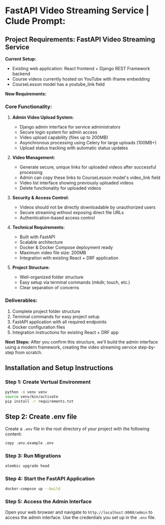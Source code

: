 # FastAPI Video Streaming Service | Clude Prompt:

## Project Requirements: FastAPI Video Streaming Service

**Current Setup:**
- Existing web application: React frontend + Django REST Framework backend
- Course videos currently hosted on YouTube with iframe embedding
- CourseLesson model has a youtube_link field

**New Requirements:**

### Core Functionality:
1. **Admin Video Upload System:**
   - Django admin interface for service administrators
   - Secure login system for admin access
   - Video upload capability (files up to 200MB)
   - Asynchronous processing using Celery for large uploads (100MB+)
   - Upload status tracking with automatic status updates

2. **Video Management:**
   - Generate secure, unique links for uploaded videos after successful processing
   - Admin can copy these links to CourseLesson model's video_link field
   - Video list interface showing previously uploaded videos
   - Delete functionality for uploaded videos

3. **Security & Access Control:**
   - Videos should not be directly downloadable by unauthorized users
   - Secure streaming without exposing direct file URLs
   - Authentication-based access control

4. **Technical Requirements:**
   - Built with FastAPI
   - Scalable architecture
   - Docker & Docker Compose deployment ready
   - Maximum video file size: 200MB
   - Integration with existing React + DRF application

5. **Project Structure:**
   - Well-organized folder structure
   - Easy setup via terminal commands (mkdir, touch, etc.)
   - Clear separation of concerns

### Deliverables:
1. Complete project folder structure
2. Terminal commands for easy project setup
3. FastAPI application with all required endpoints
4. Docker configuration files
5. Integration instructions for existing React + DRF app

**Next Steps:**
After you confirm this structure, we'll build the admin interface using a modern framework, creating the video streaming service step-by-step from scratch.


## Installation and Setup Instructions
### Step 1: Create Vertual Environment
```bash
python -m venv venv
source venv/bin/activate
pip install -r requirements.txt
```

## Step 2: Create .env file
Create a `.env` file in the root directory of your project with the following content:
```bash
copy .env.example .env
```

### Step 3: Run Migrations
```bash
alembic upgrade head
```

### Step 4: Start the FastAPI Application
```bash
docker-compose up --build
```
### Step 5: Access the Admin Interface
Open your web browser and navigate to `http://localhost:8000/admin` to access the admin interface. Use the credentials you set up in the `.env` file.